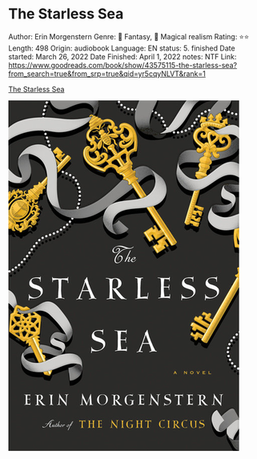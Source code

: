 # The Starless Sea

Author: Erin Morgenstern
Genre: 🔮 Fantasy, 🦄 Magical realism
Rating: ⭐️⭐️
Length: 498
Origin: audiobook
Language: EN
status: 5. finished
Date started: March 26, 2022
Date Finished: April 1, 2022
notes: NTF
Link: https://www.goodreads.com/book/show/43575115-the-starless-sea?from_search=true&from_srp=true&qid=yr5cqyNLVT&rank=1

[The Starless Sea](https://www.goodreads.com/book/show/43575115-the-starless-sea?from_search=true&from_srp=true&qid=yr5cqyNLVT&rank=1)

![Untitled](The%20Starless%20Sea%201a1590a3343f4aac90cd7c48f0703dc0/Untitled.png)